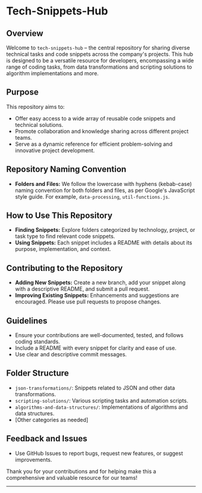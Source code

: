 # Tech-Snippets-Hub

## Overview
Welcome to `tech-snippets-hub` – the central repository for sharing diverse technical tasks and code snippets across the company's projects. This hub is designed to be a versatile resource for developers, encompassing a wide range of coding tasks, from data transformations and scripting solutions to algorithm implementations and more.

## Purpose
This repository aims to:
- Offer easy access to a wide array of reusable code snippets and technical solutions.
- Promote collaboration and knowledge sharing across different project teams.
- Serve as a dynamic reference for efficient problem-solving and innovative project development.

## Repository Naming Convention
- **Folders and Files:** We follow the lowercase with hyphens (kebab-case) naming convention for both folders and files, as per Google's JavaScript style guide. For example, `data-processing`, `util-functions.js`.

## How to Use This Repository
- **Finding Snippets:** Explore folders categorized by technology, project, or task type to find relevant code snippets.
- **Using Snippets:** Each snippet includes a README with details about its purpose, implementation, and context.

## Contributing to the Repository
- **Adding New Snippets:** Create a new branch, add your snippet along with a descriptive README, and submit a pull request.
- **Improving Existing Snippets:** Enhancements and suggestions are encouraged. Please use pull requests to propose changes.

## Guidelines
- Ensure your contributions are well-documented, tested, and follows coding standards.
- Include a README with every snippet for clarity and ease of use.
- Use clear and descriptive commit messages.

## Folder Structure
- `json-transformations/`: Snippets related to JSON and other data transformations.
- `scripting-solutions/`: Various scripting tasks and automation scripts.
- `algorithms-and-data-structures/`: Implementations of algorithms and data structures.
- [Other categories as needed]

## Feedback and Issues
- Use GitHub Issues to report bugs, request new features, or suggest improvements.

Thank you for your contributions and for helping make this a comprehensive and valuable resource for our teams!

---

